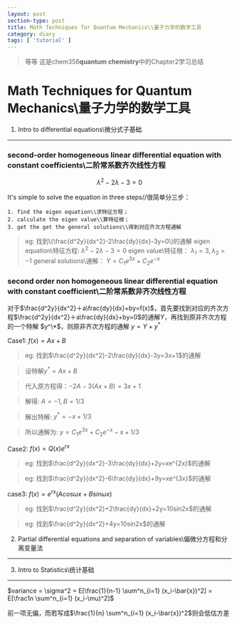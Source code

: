 ```yaml
---
layout: post
section-type: post
title: Math Techniques for Quantum Mechanics\\量子力学的数学工具
category: diary
tags: [ 'tutorial' ]
---
```

<script type="text/javascript"
    src="http://cdn.mathjax.org/mathjax/latest/MathJax.js?config=TeX-AMS-MML_HTMLorMML">
</script>

>等等
>这是chem356**quantum chemistry**中的Chapter2学习总结

Math Techniques for Quantum Mechanics\\量子力学的数学工具
======================================================
1. Intro to differential equations\\微分式子基础
------------------------------------------------------

### second-order homogeneous linear differential equation with constant coefficients\\二阶常系数齐次线性方程

$$\lambda^2-2\lambda-3=0$$

It's simple to solve the equation in three steps//很简单分三步：


	1. find the eigen equation\\求特征方程；
	2. calculate the eigen value\\算特征根；
	3. get the get the general solutions\\得到对应齐次方程通解

>eg:
找到\\(\frac{d^2y}{dx^2}-2\frac{dy}{dx}-3y=0\\)的通解
eigen equation\\特征方程:
$\lambda^2-2\lambda-3=0$
eigen value\\特征根：
$\lambda_1 = 3, \lambda_2 = -1$
general solutions\\通解：
$Y = C_1 e^{3x} + C_2 e^{-x}$

### second order non homogeneous linear differential equation with constant coefficient\\二阶常系数非齐次线性方程

对于$\frac{d^2y}{dx^2}＋a\frac{dy}{dx}+by=f(x)$，首先要找到对应的齐次方程$\frac{d^2y}{dx^2}＋a\frac{dy}{dx}+by=0$的通解$Y$，再找到原非齐次方程的一个特解 $y^\*$，则原非齐次方程的通解 $y=Y+y^*$

Case1: $f(x)=Ax + B$
>eg:
找到$\frac{d^2y}{dx^2}-2\frac{dy}{dx}-3y=3x+1$的通解

>设特解$y^* = Ax + B$

>代入原方程得：$-2A - 3(Ax + B) = 3x + 1$

>解得: $A=-1, B=1/3$

>解出特解: $y^*=-x+1/3$

>所以通解为: $y= C_1 e^{3x} + C_2 e^{-x} -x + 1/3$

Case2: $f(x)=Q(x) e^{rx}$
>eg:
找到$\frac{d^2y}{dx^2}-3\frac{dy}{dx}+2y=xe^{2x}$的通解

>eg:
找到$\frac{d^2y}{dx^2}-6\frac{dy}{dx}+9y=xe^{3x}$的通解

case3: $f(x) = e^{rx} (Acos\omega x + Bsin\omega x )$

>eg:
找到$\frac{d^2y}{dx^2}+2\frac{dy}{dx}+2y=10sin2x$的通解

>eg:
找到$\frac{d^2y}{dx^2}+4y=10sin2x$的通解

2. Partial differential equations and separation of variables\\偏微分方程和分离变量法
------------------------------------------------------

3. Intro to Statistics\\统计基础
------------------------------------------------------

$variance = \sigma^2 = E[\frac{1}{n-1} \sum^n_{i=1} (x_i-\bar{x})^2] = E[\frac1n \sum^n_{i=1} (x_i-\mu)^2]$

前一项无偏，而若写成$\frac{1}{n} \sum^n_{i=1} (x_i-\bar{x})^2$则会低估方差

